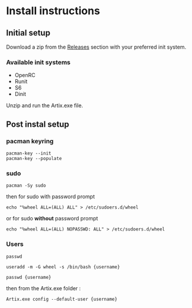 # Install instructions

## Initial setup

Download a zip from the [Releases](https://github.com/La-team-bidouille/ArtixWSL/releases) section with your preferred init system.

<aside class="available-init-systems">
  <h3>Available init systems</h3>
  <ul>
    <li>OpenRC</li>
    <li>Runit</li>
    <li>S6</li>
    <li>Dinit</li>
  </ul>
</aside>

Unzip and run the Artix.exe file.

## Post instal setup

### pacman keyring

```
pacman-key --init
pacman-key --populate
```

### sudo

```
pacman -Sy sudo
```
then for sudo with password prompt
```
echo "%wheel ALL=(ALL) ALL" > /etc/sudoers.d/wheel
```
or for sudo **without** password prompt
```
echo "%wheel ALL=(ALL) NOPASSWD: ALL" > /etc/sudoers.d/wheel
```

### Users


```
passwd

useradd -m -G wheel -s /bin/bash {username}

passwd {username}
```

then from the Artix.exe folder :
```
Artix.exe config --default-user {username}
```
